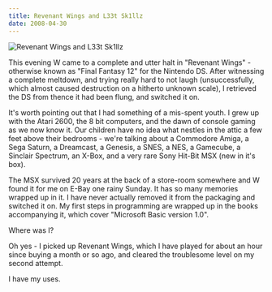 ```yaml
---
title: Revenant Wings and L33t Sk1llz
date: 2008-04-30
---
```


![Revenant Wings and L33t Sk1llz](https://source.unsplash.com/4v9Kk01mEbY/1600x900)

This evening W came to a complete and utter halt in "Revenant Wings" - otherwise known as "Final Fantasy 12" for the Nintendo DS. After witnessing a complete meltdown, and trying really hard to not laugh (unsuccessfully, which almost caused destruction on a hitherto unknown scale), I retrieved the DS from thence it had been flung, and switched it on.

It's worth pointing out that I had something of a mis-spent youth. I grew up with the Atari 2600, the 8 bit computers, and the dawn of console gaming as we now know it. Our children have no idea what nestles in the attic a few feet above their bedrooms - we're talking about a Commodore Amiga, a Sega Saturn, a Dreamcast, a Genesis, a SNES, a NES, a Gamecube, a Sinclair Spectrum, an X-Box, and a very rare Sony Hit-Bit MSX (new in it's box).

The MSX survived 20 years at the back of a store-room somewhere and W found it for me on E-Bay one rainy Sunday. It has so many memories wrapped up in it. I have never actually removed it from the packaging and switched it on. My first steps in programming are wrapped up in the books accompanying it, which cover "Microsoft Basic version 1.0".

Where was I?

Oh yes - I picked up Revenant Wings, which I have played for about an hour since buying a month or so ago, and cleared the troublesome level on my second attempt.

I have my uses.